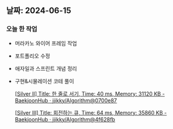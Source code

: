 ## 날짜: 2024-06-15

### 오늘 한 작업

- 머라카노 와이어 프레임 작업
- 포트폴리오 수정
- 애자일과 스프린트 개념 정리
- 구현&시물레이션 코테 풀이
    
    [[Silver II] Title: 한 줄로 서기, Time: 40 ms, Memory: 31120 KB -BaekjoonHub · jjikky/Algorithm@0700e87](https://github.com/jjikky/Algorithm/commit/0700e8778d388bc9bf196c90521a79e6d0b61026)
    
    [[Silver III] Title: 회전하는 큐, Time: 64 ms, Memory: 35860 KB -BaekjoonHub · jjikky/Algorithm@4f628fb](https://github.com/jjikky/Algorithm/commit/4f628fbd4baf5dbebf6b72118f771ffd64fadc5e)